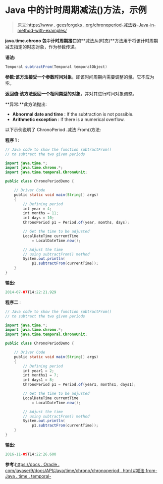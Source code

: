 # Java 中的计时周期减法()方法，示例

> 原文:[https://www . geesforgeks . org/chronoperiod-减法器-Java-in-method-with-examples/](https://www.geeksforgeeks.org/chronoperiod-subtractfrom-method-in-java-with-examples/)

**java.time.chrono 包**中**计时周期接口**的**减法从(时态)**方法用于将该计时周期减去指定的时态对象，作为参数传递。

**语法:**

```java
Temporal subtractFrom(Temporal temporalObject)

```

**参数:**该方法接受一个参数**时间对象**，即该时间周期内需要调整的量。它不应为空。

**返回值:**该方法返回一个相同类型的**对象**，并对其进行时间对象调整。

**异常:**此方法抛出:

*   **Abnormal date and time** : If the subtraction is not possible.
*   **Arithmetic exception** : If there is a numerical overflow.

以下示例说明了 ChronoPeriod .减法 From()方法:

**程序 1** :

```java
// Java code to show the function subtractFrom()
// to subtract the two given periods

import java.time.*;
import java.time.chrono.*;
import java.time.temporal.ChronoUnit;

public class ChronoPeriodDemo {

    // Driver Code
    public static void main(String[] args)
    {
        // Defining period
        int year = 4;
        int months = 11;
        int days = 10;
        ChronoPeriod p1 = Period.of(year, months, days);

        // Get the time to be adjusted
        LocalDateTime currentTime
            = LocalDateTime.now();

        // Adjust the time
        // using subtractFrom() method
        System.out.println(
            p1.subtractFrom(currentTime));
    }
}
```

**输出:**

```java
2014-07-07T14:22:21.929

```

**程序二** :

```java
// Java code to show the function subtractFrom()
// to subtract the two given periods

import java.time.*;
import java.time.chrono.*;
import java.time.temporal.ChronoUnit;

public class ChronoPeriodDemo {

    // Driver Code
    public static void main(String[] args)
    {
        // Defining period
        int year1 = 2;
        int months1 = 7;
        int days1 = 8;
        ChronoPeriod p1 = Period.of(year1, months1, days1);

        // Get the time to be adjusted
        LocalDateTime currentTime
            = LocalDateTime.now();

        // Adjust the time
        // using subtractFrom() method
        System.out.println(
            p1.subtractFrom(currentTime));
    }
}
```

**输出:**

```java
2016-11-09T14:22:26.600

```

**参考**:[https://docs . Oracle . com/javase/9/docs/API/Java/time/chrono/chronoperiod . html #减法 from-Java . time . temporal-](https://docs.oracle.com/javase/9/docs/api/java/time/chrono/ChronoPeriod.html#subtractFrom-java.time.temporal.Temporal-)